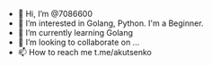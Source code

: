 - 👋 Hi, I’m @7086600
- 👀 I’m interested in Golang, Python. I'm a Beginner.
- 🌱 I’m currently learning Golang
- 💞️ I’m looking to collaborate on ...
- 📫 How to reach me t.me/akutsenko

<!---
7086600/7086600 is a ✨ special ✨ repository because its `README.md` (this file) appears on your GitHub profile.
You can click the Preview link to take a look at your changes.
--->
